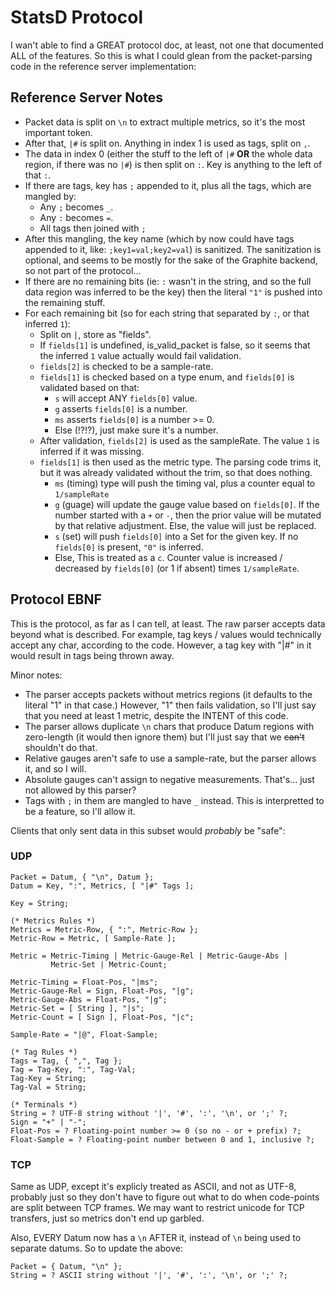 # StatsD Protocol

I wan't able to find a GREAT protocol doc, at least, not one that documented ALL
of the features. So this is what I could glean from the packet-parsing code in
the reference server implementation:

## Reference Server Notes

- Packet data is split on `\n` to extract multiple metrics, so it's the most
  important token.
- After that, `|#` is split on. Anything in index 1 is used as tags, split on
  `,`.
- The data in index 0 (either the stuff to the left of `|#` **OR** the whole
  data region, if there was no `|#`) is then split on `:`. Key is anything to
  the left of that `:`.
- If there are tags, key has `;` appended to it, plus all the tags, which are
  mangled by:
  - Any `;` becomes `_`.
  - Any `:` becomes `=`.
  - All tags then joined with `;`
- After this mangling, the key name (which by now could have tags appended to
  it, like: `;key1=val;key2=val`) is sanitized. The sanitization is optional,
  and seems to be mostly for the sake of the Graphite backend, so not part of
  the protocol...
- If there are no remaining bits (ie: `:` wasn't in the string, and so the full
  data region was inferred to be the key) then the literal `"1"` is pushed into
  the remaining stuff.
- For each remaining bit (so for each string that separated by `:`, or that
  inferred `1`):
  - Split on `|`, store as "fields".
  - If `fields[1]` is undefined, is_valid_packet is false, so it seems that the
    inferred `1` value actually would fail validation.
  - `fields[2]` is checked to be a sample-rate.
  - `fields[1]` is checked based on a type enum, and `fields[0]` is validated
    based on that:
    - `s` will accept ANY `fields[0]` value.
    - `g` asserts `fields[0]` is a number.
    - `ms` asserts `fields[0]` is a number >= 0.
    - Else (!?!?), just make sure it's a number.
  - After validation, `fields[2]` is used as the sampleRate. The value `1` is
    inferred if it was missing.
  - `fields[1]` is then used as the metric type. The parsing code trims it, but
    it was already validated without the trim, so that does nothing.
    - `ms` (timing) type will push the timing val, plus a counter equal to
      `1/sampleRate`
    - `g` (guage) will update the gauge value based on `fields[0]`. If the
      number started with a `+` or `-`, then the prior value will be mutated by
      that relative adjustment. Else, the value will just be replaced.
    - `s` (set) will push `fields[0]` into a Set for the given key. If no
      `fields[0]` is present, `"0"` is inferred.
    - Else, This is treated as a `c`. Counter value is increased / decreased by
      `fields[0]` (or 1 if absent) times `1/sampleRate`.

## Protocol EBNF

This is the protocol, as far as I can tell, at least. The raw parser accepts
data beyond what is described. For example, tag keys / values would technically
accept any char, according to the code. However, a tag key with "|#" in it would
result in tags being thrown away.

Minor notes:

- The parser accepts packets without metrics regions (it defaults to the literal
  "1" in that case.) However, "1" then fails validation, so I'll just say that
  you need at least 1 metric, despite the INTENT of this code.
- The parser allows duplicate `\n` chars that produce Datum regions with
  zero-length (it would then ignore them) but I'll just say that we ~~can't~~
  shouldn't do that.
- Relative gauges aren't safe to use a sample-rate, but the parser allows it,
  and so I will.
- Absolute gauges can't assign to negative measurements. That's... just not
  allowed by this parser?
- Tags with `;` in them are mangled to have `_` instead. This is interpretted to
  be a feature, so I'll allow it.

Clients that only sent data in this subset would _probably_ be "safe":

### UDP

```ebnf
Packet = Datum, { "\n", Datum };
Datum = Key, ":", Metrics, [ "|#" Tags ];

Key = String;

(* Metrics Rules *)
Metrics = Metric-Row, { ":", Metric-Row };
Metric-Row = Metric, [ Sample-Rate ];

Metric = Metric-Timing | Metric-Gauge-Rel | Metric-Gauge-Abs |
         Metric-Set | Metric-Count;

Metric-Timing = Float-Pos, "|ms";
Metric-Gauge-Rel = Sign, Float-Pos, "|g";
Metric-Gauge-Abs = Float-Pos, "|g";
Metric-Set = [ String ], "|s";
Metric-Count = [ Sign ], Float-Pos, "|c";

Sample-Rate = "|@", Float-Sample;

(* Tag Rules *)
Tags = Tag, { ",", Tag };
Tag = Tag-Key, ":", Tag-Val;
Tag-Key = String;
Tag-Val = String;

(* Terminals *)
String = ? UTF-8 string without '|', '#', ':', '\n', or ';' ?;
Sign = "+" | "-";
Float-Pos = ? Floating-point number >= 0 (so no - or + prefix) ?;
Float-Sample = ? Floating-point number between 0 and 1, inclusive ?;
```

### TCP

Same as UDP, except it's explicly treated as ASCII, and not as UTF-8, probably
just so they don't have to figure out what to do when code-points are split
between TCP frames. We may want to restrict unicode for TCP transfers, just so
metrics don't end up garbled.

Also, EVERY Datum now has a `\n` AFTER it, instead of `\n` being used to
separate datums. So to update the above:

```ebnf
Packet = { Datum, "\n" };
String = ? ASCII string without '|', '#', ':', '\n', or ';' ?;
```
